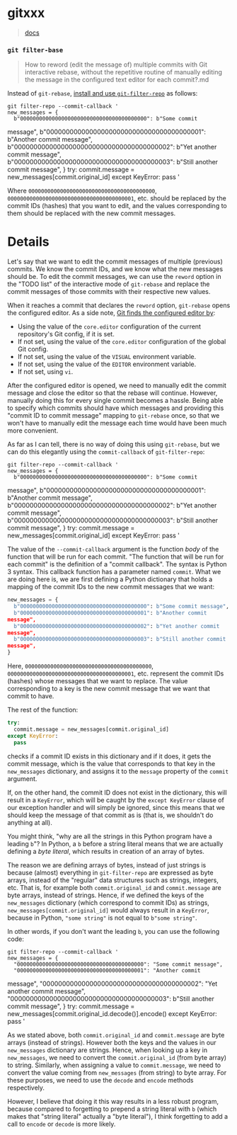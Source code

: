 # gitxxx

> [docs](https://mirrors.edge.kernel.org/pub/software/scm/git/docs/git-fast-import.html)

### `git filter-base`

> How to reword (edit the message of) multiple commits with Git interactive rebase,
> without the repetitive routine of manually editing the message in the configured text editor for each commit?.md

Instead of `git-rebase`, [install and use
`git-filter-repo`](https://gist.github.com/ugultopu/120e87adbecfbb25084a348e70aa6cef) as follows:

    git filter-repo --commit-callback '
    new_messages = {
      b"0000000000000000000000000000000000000000": b"Some commit

message",
b"0000000000000000000000000000000000000001": b"Another commit
message",
b"0000000000000000000000000000000000000002": b"Yet another commit
message",
b"0000000000000000000000000000000000000003": b"Still another
commit message",
}
try:
commit.message = new_messages[commit.original_id]
except KeyError:
pass
'

Where `0000000000000000000000000000000000000000`,
`0000000000000000000000000000000000000001`, etc. should be replaced by
the commit IDs (hashes) that you want to edit, and the values
corresponding to them should be replaced with the new commit messages.

# Details

Let's say that we want to edit the commit messages of multiple
(previous) commits. We know the commit IDs, and we know what the new
messages should be. To edit the commit messages, we can use the `reword`
option in the "TODO list" of the interactive mode of `git-rebase` and
replace the commit messages of those commits with their respective new
values.

When it reaches a commit that declares the `reword` option, `git-rebase`
opens the configured editor. As a side note, [Git finds the configured
editor
by](https://git-scm.com/book/en/v2/Customizing-Git-Git-Configuration#_core_editor):

- Using the value of the `core.editor` configuration of the current
  repository's Git config, if it is set.
- If not set, using the value of the `core.editor` configuration of the
  global Git config.
- If not set, using the value of the `VISUAL` environment variable.
- If not set, using the value of the `EDITOR` environment variable.
- If not set, using `vi`.

After the configured editor is opened, we need to manually edit the
commit message and close the editor so that the rebase will continue.
However, manually doing this for every single commit becomes a hassle.
Being able to specify which commits should have which messages and
providing this "commit ID to commit message" mapping to `git-rebase`
once, so that we won't have to manually edit the message each time would
have been much more convenient.

As far as I can tell, there is no way of doing this using `git-rebase`,
but we can do this elegantly using the `commit-callback` of
`git-filter-repo`:

    git filter-repo --commit-callback '
    new_messages = {
      b"0000000000000000000000000000000000000000": b"Some commit

message",
b"0000000000000000000000000000000000000001": b"Another commit
message",
b"0000000000000000000000000000000000000002": b"Yet another commit
message",
b"0000000000000000000000000000000000000003": b"Still another
commit message",
}
try:
commit.message = new_messages[commit.original_id]
except KeyError:
pass
'

The value of the `--commit-callback` argument is the function _body_ of
the function that will be run for each commit. "The function that will
be run for each commit" is the definition of a "commit callback". The
syntax is Python 3 syntax. This callback function has a parameter named
`commit`. What we are doing here is, we are first defining a Python
dictionary that holds a mapping of the commit IDs to the new commit
messages that we want:

```python
new_messages = {
  b"0000000000000000000000000000000000000000": b"Some commit message",
  b"0000000000000000000000000000000000000001": b"Another commit
message",
  b"0000000000000000000000000000000000000002": b"Yet another commit
message",
  b"0000000000000000000000000000000000000003": b"Still another commit
message",
}
```

Here, `0000000000000000000000000000000000000000`,
`0000000000000000000000000000000000000001`, etc. represent the commit
IDs (hashes) whose messages that we want to replace. The value
corresponding to a key is the new commit message that we want that
commit to have.

The rest of the function:

```python
try:
  commit.message = new_messages[commit.original_id]
except KeyError:
  pass
```

checks if a commit ID exists in this dictionary and if it does, it gets
the commit message, which is the value that corresponds to that key in
the `new_messages` dictionary, and assigns it to the `message` property
of the `commit` argument.

If, on the other hand, the commit ID does not exist in the dictionary,
this will result in a `KeyError`, which will be caught by the `except KeyError` clause of our exception handler and will simply be ignored,
since this means that we should keep the message of that commit as is
(that is, we shouldn't do anything at all).

You might think, "why are all the strings in this Python program have a
leading `b`"? In Python, a `b` before a string literal means that we are
actually defining a _byte literal_, which results in creation of an
array of bytes.

The reason we are defining arrays of bytes, instead of just strings is
because (almost) everything in `git-filter-repo` are expressed as byte
arrays, instead of the "regular" data structures such as strings,
integers, etc. That is, for example both `commit.original_id` and
`commit.message` are byte arrays, instead of strings. Hence, if we
defined the keys of the `new_messages` dictionary (which correspond to
commit IDs) as strings, `new_messages[commit.original_id]` would always
result in a `KeyError`, because in Python, `"some string"` is not equal
to `b"some string"`.

In other words, if you don't want the leading `b`, you can use the
following code:

    git filter-repo --commit-callback '
    new_messages = {
      "0000000000000000000000000000000000000000": "Some commit message",
      "0000000000000000000000000000000000000001": "Another commit

message",
"0000000000000000000000000000000000000002": "Yet another commit
message",
"0000000000000000000000000000000000000003": b"Still another commit
message",
}
try:
commit.message =
new_messages[commit.original_id.decode()].encode()
except KeyError:
pass
'

As we stated above, both `commit.original_id` and `commit.message` are
byte arrays (instead of strings). However both the keys and the values
in our `new_messages` dictionary are strings. Hence, when looking up a
key in `new_messages`, we need to convert the `commit.original_id` (from
byte array) to string. Similarly, when assigning a value to
`commit.message`, we need to convert the value coming from
`new_messages` (from string) to byte array. For these purposes, we need
to use the `decode` and `encode` methods respectively.

However, I believe that doing it this way results in a less robust
program, because compared to forgetting to prepend a string literal with
`b` (which makes that "string literal" actually a "byte literal"), I
think forgetting to add a call to `encode` or `decode` is more likely.
